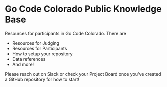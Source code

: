 # Go Code Colorado Public Knowledge Base

Resources for participants in Go Code Colorado. There are
  - Resources for Judging
  - Resources for Participants
  - How to setup your repository
  - Data references
  - And more!

Please reach out on Slack or check your Project Board once you've created a GitHub repository for how to start!
